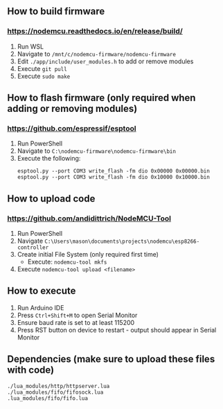 ## How to build firmware
### https://nodemcu.readthedocs.io/en/release/build/
1. Run WSL
1. Navigate to `/mnt/c/nodemcu-firmware/nodemcu-firmware`
1. Edit `./app/include/user_modules.h` to add or remove modules
1. Execute `git pull`
1. Execute `sudo make`
## How to flash firmware (only required when adding or removing modules)
### https://github.com/espressif/esptool
1. Run PowerShell
1. Navigate to `C:\nodemcu-firmware\nodemcu-firmware\bin`
1. Execute the following:
    ```
    esptool.py --port COM3 write_flash -fm dio 0x00000 0x00000.bin
    esptool.py --port COM3 write_flash -fm dio 0x10000 0x10000.bin
    ```
## How to upload code
### https://github.com/andidittrich/NodeMCU-Tool
1. Run PowerShell
1. Navigate `C:\Users\mason\documents\projects\nodemcu\esp8266-controller`
1. Create initial File System (only required first time)
    - Execute: `nodemcu-tool mkfs`
1. Execute `nodemcu-tool upload <filename>`
## How to execute
1. Run Arduino IDE
1. Press `Ctrl+Shift+M` to open Serial Monitor
1. Ensure baud rate is set to at least 115200
1. Press RST button on device to restart - output should appear in Serial Monitor

## Dependencies (make sure to upload these files with code)
```
./lua_modules/http/httpserver.lua
./lua_modules/fifo/fifosock.lua
.lua_modules/fifo/fifo.lua
```